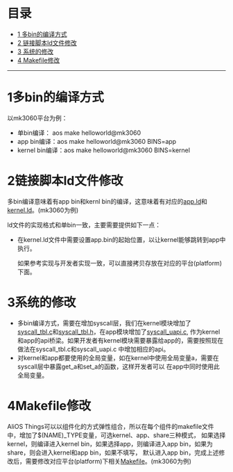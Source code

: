# 目录
  * [1 多bin的编译方式](#1多bin的编译方式)
  * [2 链接脚本ld文件修改](#2链接脚本ld文件修改)
  * [3 系统的修改](#3系统的修改)
  * [4 Makefile修改](#4Makefile修改)
------
# 1多bin的编译方式  
以mk3060平台为例：
 * 单bin编译： aos make helloworld@mk3060
 * app bin编译：aos make helloworld@mk3060 BINS=app
 * kernel bin编译：aos make helloworld@mk3060 BINS=kernel

# 2链接脚本ld文件修改  
多bin编译意味着有app bin和kernl bin的编译，这意味着有对应的[app.ld](https://github.com/alibaba/AliOS-Things/blob/master/platform/mcu/beken/linkinfo/bk7231_app.ld.S)和[kernel.ld](https://github.com/alibaba/AliOS-Things/blob/master/platform/mcu/beken/linkinfo/bk7231_kernel.ld.S)。(mk3060为例)
  
ld文件的实现格式和单bin一致，主要需要提供如下一点：
* 在kernel.ld文件中需要设置app.bin的起始位置，以让kernel能够跳转到app中执行。

  如果参考实现与开发者实现一致，可以直接拷贝存放在对应的平台(platform)下面。

# 3系统的修改
* 多bin编译方式，需要在增加syscall层，我们在kernel模块增加了[syscall_tbl.c](https://github.com/alibaba/AliOS-Things/blob/master/kernel/syscall/syscall_tbl.c)和[syscall_tbl.h](https://github.com/alibaba/AliOS-Things/blob/master/kernel/syscall/syscall_tbl.h)，在app模块增加了[syscall_uapi.c](https://github.com/alibaba/AliOS-Things/blob/master/framework/usyscall/syscall_uapi.c),
作为kernel和app的api桥梁。如果开发者有kernel模块需要暴露给app的，需要按照现在做法在syscall_tbl.c和syscall_uapi.c
中增加相应的api。
* 对kernel和app都要使用的全局变量，如在kernel中使用全局变量a，需要在syscall层中暴露get_a和set_a的函数，这样开发者可以
在app中同时使用此全局变量。

# 4Makefile修改
AliOS Things可以以组件化的方式弹性组合，所以在每个组件的makefile文件中，增加了$(NAME)_TYPE变量，可选kernel、app、share三种模式，
如果选择kernel，则编译进入kernel bin，如果选择app，则编译进入app bin，如果为share，则会进入kernel和app bin，如果不填写，
默认进入app bin，完成上述修改后，需要修改对应平台(platform)下相关[Makefile](https://github.com/alibaba/AliOS-Things/blob/master/platform/mcu/beken/beken.mk)。(mk3060为例)